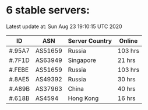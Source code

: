 # 6 stable servers:

Latest update at: Sun Aug 23 19:10:15 UTC 2020

| ID | ASN | Server Country | Online |
| -- | --- | -------------- | ------ |
| #.95A7 | AS51659 | Russia | 103 hrs |
| #.7F1D | AS63949 | Singapore | 21 hrs |
| #.FEBE | AS51659 | Russia | 103 hrs |
| #.8AE5 | AS49392 | Russia | 30 hrs |
| #.A89B | AS37963 | China | 40 hrs |
| #.618B | AS4594 | Hong Kong | 16 hrs |

